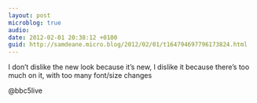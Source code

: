 ```yaml
---
layout: post
microblog: true
audio: 
date: 2012-02-01 20:38:12 +0100
guid: http://samdeane.micro.blog/2012/02/01/t164794697796173824.html
---
```

I don’t dislike the new look because it’s new, I dislike it because there’s too much on it, with too many font/size changes

@bbc5live
